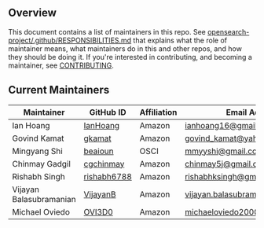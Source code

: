 ## Overview

This document contains a list of maintainers in this repo. See [opensearch-project/.github/RESPONSIBILITIES.md](https://github.com/opensearch-project/.github/blob/main/RESPONSIBILITIES.md#maintainer-responsibilities) that explains what the role of maintainer means, what maintainers do in this and other repos, and how they should be doing it. If you're interested in contributing, and becoming a maintainer, see [CONTRIBUTING](CONTRIBUTING.md).

## Current Maintainers

| Maintainer              | GitHub ID                                             | Affiliation | Email Address                     |
| ----------------------- | ----------------------------------------------------- | ----------- | --------------------------------- |
| Ian Hoang               | [IanHoang](https://github.com/IanHoang)               | Amazon      | ianhoang16@gmail.com              |
| Govind Kamat            | [gkamat](https://github.com/gkamat)                   | Amazon      | govind_kamat@yahoo.com            |
| Mingyang Shi            | [beaioun](https://github.com/beaioun)                 | OSCI        | mmyyshi@gmail.com                 |
| Chinmay Gadgil          | [cgchinmay](https://github.com/cgchinmay)             | Amazon      | chinmay5j@gmail.com               |
| Rishabh Singh           | [rishabh6788](https://github.com/rishabh6788)         | Amazon      | rishabhksingh@gmail.com           |
| Vijayan Balasubramanian | [VijayanB](https://github.com/VijayanB)               | Amazon      | vijayan.balasubramanian@gmail.com |
| Michael Oviedo          | [OVI3D0](https://github.com/OVI3D0)                   | Amazon      | michaeloviedo2000@gmail.com       |